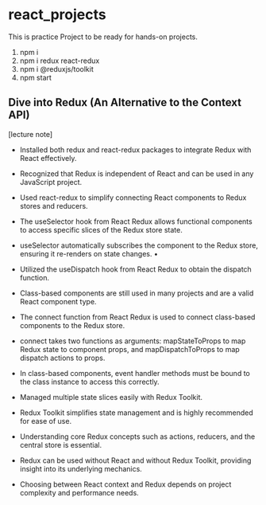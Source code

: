 # react_projects
This is practice Project to be ready for hands-on projects.

1. npm i
2. npm i redux react-redux
3. npm i @reduxjs/toolkit
4. npm start

## Dive into Redux (An Alternative to the Context API)

[lecture note]

* Installed both redux and react-redux packages to integrate Redux with React effectively.
* Recognized that Redux is independent of React and can be used in any JavaScript project.
* Used react-redux to simplify connecting React components to Redux stores and reducers.

* The useSelector hook from React Redux allows functional components to access specific slices of the Redux store state.
* useSelector automatically subscribes the component to the Redux store, ensuring it re-renders on state changes.	•	
* Utilized the useDispatch hook from React Redux to obtain the dispatch function.

* Class-based components are still used in many projects and are a valid React component type.
* The connect function from React Redux is used to connect class-based components to the Redux store.
* connect takes two functions as arguments: mapStateToProps to map Redux state to component props, and mapDispatchToProps to map dispatch actions to props.
* In class-based components, event handler methods must be bound to the class instance to access this correctly.
 
* Managed multiple state slices easily with Redux Toolkit.
* Redux Toolkit simplifies state management and is highly recommended for ease of use.
* Understanding core Redux concepts such as actions, reducers, and the central store is essential.
* Redux can be used without React and without Redux Toolkit, providing insight into its underlying mechanics.
* Choosing between React context and Redux depends on project complexity and performance needs.